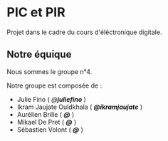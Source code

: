 # PIC et PIR
Projet dans le cadre du cours d'éléctronique digitale.

## Notre équique
Nous sommes le groupe n°4.

Notre groupe est composée de :
* Julie Fino ( *@__juliefino__* )
* Ikram Jaujate Ouldkhala ( *__@ikramjaujate__* )
* Aurélien Brille ( *__@__* )
* Mikael De Pret ( *__@__* )
* Sébastien Volont ( *__@__* )

